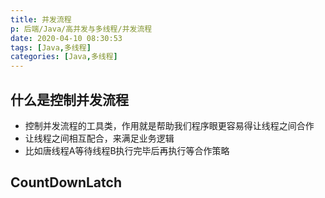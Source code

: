 ```yaml
---
title: 并发流程
p: 后端/Java/高并发与多线程/并发流程
date: 2020-04-10 08:30:53
tags: [Java,多线程]
categories: [Java,多线程]
---
```

## 什么是控制并发流程

- 控制并发流程的工具类，作用就是帮助我们程序眼更容易得让线程之间合作
- 让线程之间相互配合，来满足业务逻辑
- 比如唐线程A等待线程B执行完毕后再执行等合作策略

## CountDownLatch

## 
